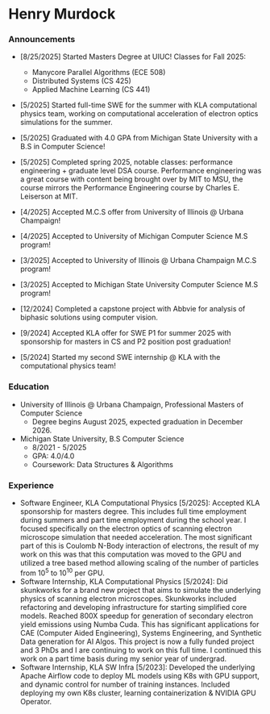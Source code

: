# Henry Murdock

### Announcements

- [8/25/2025] Started Masters Degree at UIUC! Classes for Fall 2025: 
    - Manycore Parallel Algorithms (ECE 508)
    - Distributed Systems (CS 425)
    - Applied Machine Learning (CS 441)
- [5/2025] Started full-time SWE for the summer with KLA computational physics team, working on computational acceleration of electron optics simulations for the summer.
- [5/2025] Graduated with 4.0 GPA from Michigan State University with a B.S in Computer Science!
- [5/2025] Completed spring 2025, notable classes: performance engineering + graduate level DSA course. Performance engineering was a great course with content being brought over by MIT to MSU, the course mirrors the Performance Engineering course by Charles E. Leiserson at MIT.

- [4/2025] Accepted M.C.S offer from University of Illinois @ Urbana Champaign!

- [4/2025] Accepted to University of Michigan Computer Science M.S program!

- [3/2025] Accepted to University of Illinois @ Urbana Champaign M.C.S program!
- [3/2025] Accepted to Michigan State University Computer Science M.S program!

- [12/2024] Completed a capstone project with Abbvie for analysis of biphasic solutions using computer vision.
- [9/2024] Accepted KLA offer for SWE P1 for summer 2025 with sponsorship for masters in CS and P2 position post graduation!
- [5/2024] Started my second SWE internship @ KLA with the computational physics team!

### Education

- University of Illinois @ Urbana Champaign, Professional Masters of Computer Science
    - Degree begins August 2025, expected graduation in December 2026.
- Michigan State University, B.S Computer Science
    - 8/2021 - 5/2025
    - GPA: 4.0/4.0
    - Coursework: Data Structures & Algorithms

### Experience

- Software Engineer, KLA Computational Physics [5/2025]: Accepted KLA sponsorship for masters degree. This includes full time employment during summers and part time employment during the school year. I focused specifically on the electron optics of scanning electron microscope simulation that needed acceleration. The most significant part of this is Coulomb N-Body interaction of electrons, the result of my work on this was that this computation was moved to the GPU and utilized a tree based method allowing scaling of the number of particles from 10<sup>5</sup> to 10<sup>10</sup> per GPU.
- Software Internship, KLA Computational Physics [5/2024]: Did skunkworks for a brand new project that aims to simulate the underlying physics of scanning electron microscopes. Skunkworks included refactoring and developing infrastructure for starting simplified core models. Reached 800X speedup for generation of secondary electron yield emissions using Numba Cuda. This has significant applications for CAE (Computer Aided Engineering), Systems Engineering, and Synthetic Data generation for AI Algos. This project is now a fully funded project and 3 PhDs and I are continuing to work on this full time. I continued this work on a part time basis during my senior year of undergrad.
- Software Internship, KLA SW Infra [5/2023]: Developed the underlying Apache Airflow code to deploy ML models using K8s with GPU support, and dynamic control for number of training instances. Included deploying my own K8s cluster, learning containerization & NVIDIA GPU Operator.